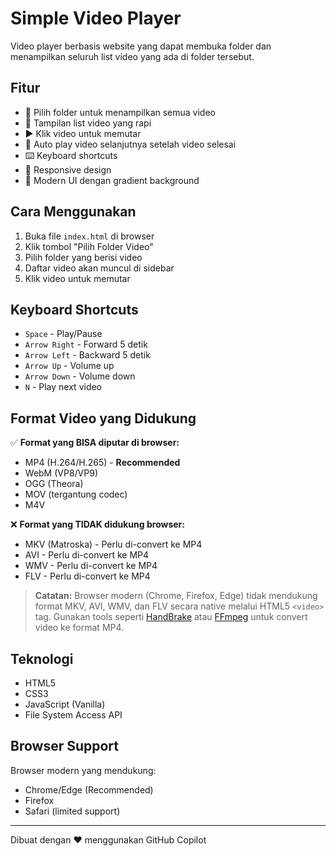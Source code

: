 # Simple Video Player

Video player berbasis website yang dapat membuka folder dan menampilkan seluruh list video yang ada di folder tersebut.

## Fitur

- 📁 Pilih folder untuk menampilkan semua video
- 📝 Tampilan list video yang rapi
- ▶️ Klik video untuk memutar
- 🔄 Auto play video selanjutnya setelah video selesai
- ⌨️ Keyboard shortcuts
- 📱 Responsive design
- 🎨 Modern UI dengan gradient background

## Cara Menggunakan

1. Buka file `index.html` di browser
2. Klik tombol "Pilih Folder Video"
3. Pilih folder yang berisi video
4. Daftar video akan muncul di sidebar
5. Klik video untuk memutar

## Keyboard Shortcuts

- `Space` - Play/Pause
- `Arrow Right` - Forward 5 detik
- `Arrow Left` - Backward 5 detik
- `Arrow Up` - Volume up
- `Arrow Down` - Volume down
- `N` - Play next video

## Format Video yang Didukung

✅ **Format yang BISA diputar di browser:**
- MP4 (H.264/H.265) - **Recommended**
- WebM (VP8/VP9)
- OGG (Theora)
- MOV (tergantung codec)
- M4V

❌ **Format yang TIDAK didukung browser:**
- MKV (Matroska) - Perlu di-convert ke MP4
- AVI - Perlu di-convert ke MP4
- WMV - Perlu di-convert ke MP4
- FLV - Perlu di-convert ke MP4

> **Catatan:** Browser modern (Chrome, Firefox, Edge) tidak mendukung format MKV, AVI, WMV, dan FLV secara native melalui HTML5 `<video>` tag. Gunakan tools seperti [HandBrake](https://handbrake.fr/) atau [FFmpeg](https://ffmpeg.org/) untuk convert video ke format MP4.

## Teknologi

- HTML5
- CSS3
- JavaScript (Vanilla)
- File System Access API

## Browser Support

Browser modern yang mendukung:
- Chrome/Edge (Recommended)
- Firefox
- Safari (limited support)

---

Dibuat dengan ❤️ menggunakan GitHub Copilot
